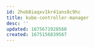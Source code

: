 ```yaml
---
id: 2hob8iaqxv1kr41ans8c9hc
title: kube-controller-manager
desc: ''
updated: 1675671928560
created: 1675156839567
---
```

